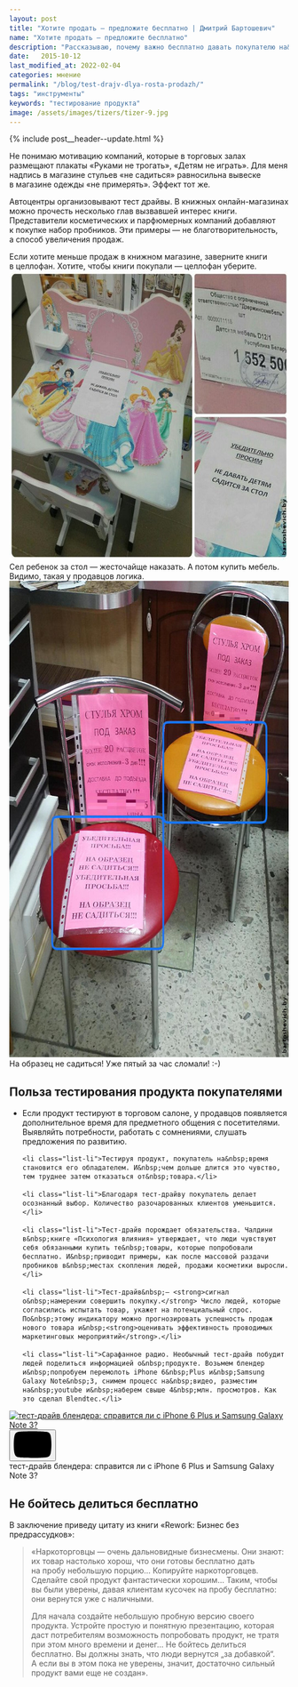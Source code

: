 ```yaml
---
layout: post
title: "Хотите продать — предложите бесплатно | Дмитрий Бартошевич"
name: "Хотите продать — предложите бесплатно"
description: "Рассказываю, почему важно бесплатно давать покупателю на&nbsp;пробу свой продукт или услугу"
date:   2015-10-12
last_modified_at: 2022-02-04
categories: мнение
permalink: "/blog/test-drajv-dlya-rosta-prodazh/"
tags: "инструменты"
keywords: "тестирование продукта"
image: /assets/images/tizers/tizer-9.jpg
---
```



{% include post__header--update.html %}

<p>Не&nbsp;понимаю мотивацию компаний, которые в&nbsp;торговых залах размещают плакаты «Руками не&nbsp;трогать», «Детям не&nbsp;играть». Для меня надпись в&nbsp;магазине стульев «не&nbsp;садиться» равносильна вывеске в&nbsp;магазине одежды «не&nbsp;примерять». Эффект тот&nbsp;же. </p>
<p>Автоцентры организовывают тест драйвы. В&nbsp;книжных онлайн-магазинах можно прочесть несколько глав вызвавшей интерес книги. Представители косметических и&nbsp;парфюмерных компаний добавляют к&nbsp;покупке набор пробников. Эти примеры&nbsp;— не&nbsp;благотворительность, а&nbsp;способ увеличения продаж. </p>

<div class="post__note h2 max-width-text">Если хотите меньше продаж в&nbsp;книжном магазине, заверните книги в&nbsp;целлофан. Хотите, чтобы книги покупали&nbsp;— целлофан уберите.</div>

<div class="max-width-text" itemprop="image" itemscope itemtype="http://schema.org/ImageObject">	
		<link itemprop="url" href="/assets/images/blog/test-drajv-dlya-rosta-prodazh/test2.jpg" />	
   <picture>
    <source srcset="/assets/images/blog/test-drajv-dlya-rosta-prodazh/test2.avif" type="image/avif">
        <source srcset="/assets/images/blog/test-drajv-dlya-rosta-prodazh/test2.webp" type="image/webp">
        <img loading="lazy" decoding="async" class="image"  src="/assets/images/blog/test-drajv-dlya-rosta-prodazh/test2.jpg" alt="детский стол с предупреждением беречь от детей" width="695" height="521"  itemprop="contentUrl" />
	</picture>
<div class="figcaption">
Сел ребенок за&nbsp;стол&nbsp;&mdash; жесточайще наказать. А&nbsp;потом купить мебель. Видимо, такая у&nbsp;продавцов логика.
</div>
</div>

<div class="max-width-text" itemprop="image" itemscope itemtype="http://schema.org/ImageObject">	
		<link itemprop="url" href="/assets/images/blog/test-drajv-dlya-rosta-prodazh/test3.jpg" />
<picture>
    <source srcset="/assets/images/blog/test-drajv-dlya-rosta-prodazh/test3.webp" type="image/webp">
    <img loading="lazy" decoding="async" class="image" src="/assets/images/blog/test-drajv-dlya-rosta-prodazh/test3.jpg" alt="стул с предупреждением не садиться" width="695" height="857"  itemprop="contentUrl"/>
    </picture>
<div class="figcaption">
На&nbsp;образец не&nbsp;садиться! Уже пятый за&nbsp;час сломали! :-) 
</div>	
</div>


<section class="row-gap--m" >
<h2 class="section__title h1 bold">Польза тестирования продукта покупателями</h2>
<ul class="additice-spacing">
	<li class="list-li">Если продукт тестируют в&nbsp;торговом салоне, у&nbsp;продавцов появляется дополнительное время для предметного общения с&nbsp;посетителями. Выявляйть потребности, работать с&nbsp;сомнениями, слушать предложения по&nbsp;развитию.</li>

	<li class="list-li">Тестируя продукт, покупатель на&nbsp;время становится его обладателем. И&nbsp;чем дольше длится это чувство, тем труднее затем отказаться от&nbsp;товара.</li>

	<li class="list-li">Благодаря тест-драйву покупатель делает осознанный выбор. Количество разочарованных клиентов уменьшится.</li>

	<li class="list-li">Тест-драйв порождает обязательства. Чалдини в&nbsp;книге «Психология влияния» утверждает, что люди чувствуют себя обязанными купить те&nbsp;товары, которые попробовали бесплатно. И&nbsp;приводит примеры, как после массовой раздачи пробников в&nbsp;местах скопления людей, продажи косметики выросли.</li>

	<li class="list-li">Тест-драйв&nbsp;— <strong>сигнал о&nbsp;намерении совершить покупку.</strong> Число людей, которые согласились испытать товар, укажет на потенциальный спрос. По&nbsp;этому индикатору можно прогнозировать успешность продаж нового товара и&nbsp;<strong>оценивать эффективность проводимых маркетинговых мероприятий</strong>.</li>

	<li class="list-li">Сарафанное радио. Необычный тест-драйв побудит людей поделиться информацией о&nbsp;продукте. Возьмем блендер и&nbsp;попробуем перемолоть iPhone 6&nbsp;Plus и&nbsp;Samsung Galaxy Note&nbsp;3, снимем процесс на&nbsp;видео, разместим на&nbsp;youtube и&nbsp;наберем свыше 4&nbsp;млн. просмотров. Как это сделал Blendtec.</li>
</ul>


<div class="figure">
 <div class="video ">
        <a class="video__link " href="https://youtu.be/lBUJcD6Ws6s" target="_blank" rel="noopener nofollow noreferrer">
                <img loading="lazy" class="video__media " src="https://i.ytimg.com/vi/lBUJcD6Ws6s/maxresdefault.jpg" alt="тест-драйв блендера: справится ли с iPhone 6&nbsp;Plus и&nbsp;Samsung Galaxy Note&nbsp;3?"  width="1280" height="720" />
        </a>
      <button class="video__button" aria-label="Запустить видео">
            <svg width="68" height="48" viewBox="0 0 68 48"><path class="video__button-shape" d="M66.52,7.74c-0.78-2.93-2.49-5.41-5.42-6.19C55.79,.13,34,0,34,0S12.21,.13,6.9,1.55 C3.97,2.33,2.27,4.81,1.48,7.74C0.06,13.05,0,24,0,24s0.06,10.95,1.48,16.26c0.78,2.93,2.49,5.41,5.42,6.19 C12.21,47.87,34,48,34,48s21.79-0.13,27.1-1.55c2.93-0.78,4.64-3.26,5.42-6.19C67.94,34.95,68,24,68,24S67.94,13.05,66.52,7.74z"></path><path class="video__button-icon" d="M 45,24 27,14 27,34"></path></svg>
        </button>
</div>
<div class="figcaption">
тест-драйв блендера: справится ли с iPhone 6&nbsp;Plus и&nbsp;Samsung Galaxy Note&nbsp;3?
</div>
</div>
</section>



<section class=" row-gap--m " >
<h2 class="section__title h1 bold ">Не&nbsp;бойтесь делиться бесплатно</h2>
<p class="mb-m">В&nbsp;заключение приведу цитату из&nbsp;книги «Rework: Бизнес без предрассудков»: </p>


<blockquote class="italic row-gap--m">
<p>«Наркоторговцы&nbsp;— очень дальновидные бизнесмены. Они знают: их&nbsp;товар настолько хорош, что они готовы бесплатно дать на&nbsp;пробу небольшую порцию... Копируйте наркоторговцев. Сделайте свой продукт фантастически хорошим... Таким, чтобы вы&nbsp;были уверены, давая клиентам кусочек на&nbsp;пробу бесплатно: они вернутся уже с&nbsp;наличными.</p>
<p>Для начала создайте небольшую пробную версию своего продукта. Устройте простую и&nbsp;понятную презентацию, которая даст потребителям возможность попробовать продукт, не&nbsp;тратя при этом много времени и&nbsp;денег... Не&nbsp;бойтесь делиться бесплатно. Вы&nbsp;должны знать, что люди вернутся „за&nbsp;добавкой“. А&nbsp;если вы&nbsp;в&nbsp;этом пока не&nbsp;уверены, значит, достаточно сильный продукт вами еще не&nbsp;создан».</p>
</blockquote>

</section>